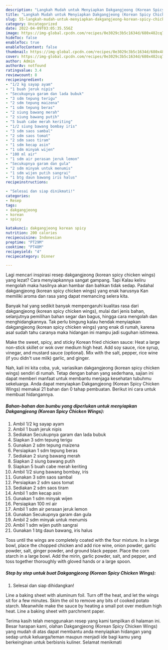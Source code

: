 ```yaml
---
description: "Langkah Mudah untuk Menyiapkan Dakgangjeong (Korean Spicy Chicken Wings) yang Enak Banget"
title: "Langkah Mudah untuk Menyiapkan Dakgangjeong (Korean Spicy Chicken Wings) yang Enak Banget"
slug: 55-langkah-mudah-untuk-menyiapkan-dakgangjeong-korean-spicy-chicken-wings-yang-enak-banget
category: Uncategorized
date: 2022-04-09T03:05:35.556Z
image: https://img-global.cpcdn.com/recipes/0e3029c3b5c1634d/680x482cq70/dakgangjeong-korean-spicy-chicken-wings-foto-resep-utama.jpg
hideToc: false
enableToc: true
enableTocContent: false
thumbnail: https://img-global.cpcdn.com/recipes/0e3029c3b5c1634d/680x482cq70/dakgangjeong-korean-spicy-chicken-wings-foto-resep-utama.jpg
cover: https://img-global.cpcdn.com/recipes/0e3029c3b5c1634d/680x482cq70/dakgangjeong-korean-spicy-chicken-wings-foto-resep-utama.jpg
author: Admin
authorAv: notfound
ratingvalue: 3.4
reviewcount: 8
recipeingredient:
- "1/2 kg sayap ayam"
- "1 buah jeruk nipis"
- "Secukupnya garam dan lada bubuk"
- "3 sdm tepung terigu"
- "2 sdm tepung maizena"
- "1 sdm tepung beras"
- "2 siung bawang merah"
- "2 siung bawang putih"
- "5 buah cabe merah keriting"
- "1/2 siung bawang bombay iris"
- "3 sdm saos sambal"
- "2 sdm saos tomat"
- "2 sdm saos tiram"
- "1 sdm kecap asin"
- "1 sdm minyak wijen"
- "100 ml air"
- "1 sdm air perasan jeruk lemon"
- "Secukupnya garam dan gula"
- "2 sdm minyak untuk menumis"
- "1 sdm wijen putih sangrai"
- "1 btg daun bawang iris halus"
recipeinstructions:

- "Selesai dan siap dinikmati!"
categories:
- Resep
tags:
- dakgangjeong
- korean
- spicy

katakunci: dakgangjeong korean spicy 
nutrition: 200 calories
recipecuisine: Indonesian
preptime: "PT29M"
cooktime: "PT48M"
recipeyield: "4"
recipecategory: Dinner

---
```



Lagi mencari inspirasi resep dakgangjeong (korean spicy chicken wings) yang lezat? Cara menyiapkannya sangat gampang. Tapi Kalau keliru mengolah maka hasilnya akan hambar dan bahkan tidak sedap. Padahal dakgangjeong (korean spicy chicken wings) yang enak harusnya Kan memiliki aroma dan rasa yang dapat memancing selera kita.


Banyak hal yang sedikit banyak mempengaruhi kualitas rasa dari dakgangjeong (korean spicy chicken wings), mulai dari jenis bahan, selanjutnya pemilihan bahan segar dan bagus, hingga cara mengolah dan menghidangkannya. Tak perlu bingung kalau hendak menyiapkan dakgangjeong (korean spicy chicken wings) yang enak di rumah, karena asal sudah tahu caranya maka hidangan ini mampu jadi suguhan istimewa.

Make the sweet, spicy, and sticky Korean fried chicken sauce: Heat a large non-stick skillet or wok over medium high heat. Add soy sauce, rice syrup, vinegar, and mustard sauce (optional). Mix with the salt, pepper, rice wine (if you didn&#39;t use milk) garlic, and ginger.


Nah, kali ini kita coba, yuk, variasikan dakgangjeong (korean spicy chicken wings) sendiri di rumah. Tetap dengan bahan yang sederhana, sajian ini dapat memberi manfaat untuk membantu menjaga kesehatan tubuhmu sekeluarga. Anda dapat menyiapkan Dakgangjeong (Korean Spicy Chicken Wings) memakai 21 bahan dan 0 tahap pembuatan. Berikut ini cara untuk membuat hidangannya.

<!--inarticleads1-->

##### Bahan-bahan dan bumbu yang diperlukan untuk menyiapkan Dakgangjeong (Korean Spicy Chicken Wings):

1. Ambil 1/2 kg sayap ayam
1. Ambil 1 buah jeruk nipis
1. Sediakan Secukupnya garam dan lada bubuk
1. Siapkan 3 sdm tepung terigu
1. Gunakan 2 sdm tepung maizena
1. Persiapkan 1 sdm tepung beras
1. Sediakan 2 siung bawang merah
1. Siapkan 2 siung bawang putih
1. Siapkan 5 buah cabe merah keriting
1. Ambil 1/2 siung bawang bombay, iris
1. Gunakan 3 sdm saos sambal
1. Persiapkan 2 sdm saos tomat
1. Sediakan 2 sdm saos tiram
1. Ambil 1 sdm kecap asin
1. Gunakan 1 sdm minyak wijen
1. Persiapkan 100 ml air
1. Ambil 1 sdm air perasan jeruk lemon
1. Gunakan Secukupnya garam dan gula
1. Ambil 2 sdm minyak untuk menumis
1. Ambil 1 sdm wijen putih sangrai
1. Gunakan 1 btg daun bawang, iris halus


Toss until the wings are completely coated with the four mixture. In a large bowl, place the chopped chicken and add rice wine, onion powder, garlic powder, salt, ginger powder, and ground black pepper. Place the corn starch in a large bowl. Add the mirin, garlic powder, salt, and pepper, and toss together thoroughly with gloved hands or a large spoon. 

<!--inarticleads2-->

##### Step by step untuk buat Dakgangjeong (Korean Spicy Chicken Wings):


1. Selesai dan siap dihidangkan!

Line a baking sheet with aluminum foil. Turn off the heat, and let the wings sit for a few minutes. Skim the oil to remove any bits of cooked potato starch. Meanwhile make the sauce by heating a small pot over medium high heat. Line a baking sheet with parchment paper. 

Terima kasih telah menggunakan resep yang kami tampilkan di halaman ini. Besar harapan kami, olahan Dakgangjeong (Korean Spicy Chicken Wings) yang mudah di atas dapat membantu anda menyiapkan hidangan yang sedap untuk keluarga/teman maupun menjadi ide bagi kamu yang berkeinginan untuk berbisnis kuliner. Selamat menikmati
